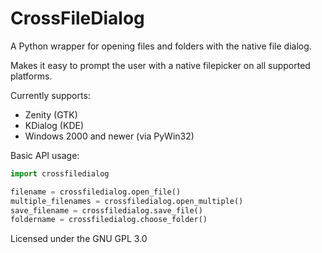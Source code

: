 CrossFileDialog
==========

A Python wrapper for opening files and folders with the native file dialog.

Makes it easy to prompt the user with a native filepicker on all supported platforms.


Currently supports:

 - Zenity (GTK)
 - KDialog (KDE)
 - Windows 2000 and newer (via PyWin32)



Basic API usage:

```python
import crossfiledialog

filename = crossfiledialog.open_file()
multiple_filenames = crossfiledialog.open_multiple()
save_filename = crossfiledialog.save_file()
foldername = crossfiledialog.choose_folder()
```

Licensed under the GNU GPL 3.0
